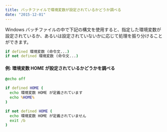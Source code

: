 ```yaml
---
title: バッチファイルで環境変数が設定されているかどうか調べる
date: "2015-12-01"
---
```


Windows バッチファイルの中で下記の構文を使用すると、指定した環境変数が設定されているか、あるいは設定されていないかに応じて処理を振り分けることができます。

```bat
if defined 環境変数 (命令文...)
if not defined 環境変数 (命令文...)
```

#### 例: 環境変数 HOME が設定されているかどうかを調べる

```bat
@echo off

if defined HOME (
  echo 環境変数 HOME が定義されています
  echo %HOME%
)

if not defined HOME (
  echo 環境変数 HOME が定義されていません
  exit /b
)
```

